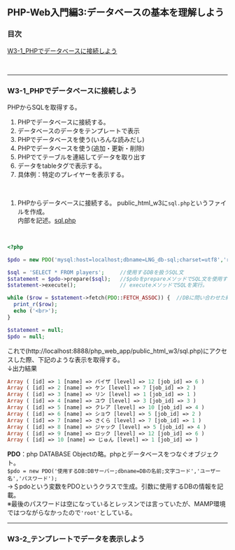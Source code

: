 ## PHP-Web入門編3:データベースの基本を理解しよう


### 目次
[W3-1_PHPでデータベースに接続しよう](#W3-1_PHPでデータベースに接続しよう)</br>



</br>

***

### W3-1_PHPでデータベースに接続しよう
PHPからSQLを取得する。
1. PHPでデータベースに接続する。
2. データベースのデータをテンプレートで表示
3. PHPでデータベースを使う(いろんな読みだし)
4. PHPでデータベースを使う(追加・更新・削除)
5. PHPでてテーブルを連結してデータを取り出す
6. データをtableタグで表示する。
7. 具体例：特定のプレイヤーを表示する。
</br>

1. PHPからデータベースに接続する。
public_html_w3に`sql.php`というファイルを作成。</br>
内部を記述。[sql.php](/public_html_w3/sql.php)</br>
</br>

```php
<?php

$pdo = new PDO('mysql:host=localhost;dbname=LNG_db-sql;charset=utf8','root','root');  //ここをPDOという。

$sql = 'SELECT * FROM players';     //使用するDBを扱うSQL文
$statement = $pdo->prepare($sql);   //$pdoをprepareメソッドでSQL文を使用する準備をして
$statement->execute();              // executeメソッドでSQLを実行。

while ($row = $statement->fetch(PDO::FETCH_ASSOC)) {  //DBに問い合わせた結果をfetchメソッドで一行ずつ取り出す。このPDO::の指定で取り出したデータの形式を指定している。(ここではカラム名に添え字をつけた形で指定)
  print_r($row);
  echo ('<br>');
}

$statement = null;
$pdo = null;
```
これで(http://localhost:8888/php_web_app/public_html_w3/sql.php)にアクセスした際、下記のような表示を取得する。
</br>
↓出力結果
```php
Array ( [id] => 1 [name] => パイザ [level] => 12 [job_id] => 6 )
Array ( [id] => 2 [name] => ケン [level] => 7 [job_id] => 2 )
Array ( [id] => 3 [name] => リン [level] => 1 [job_id] => 1 )
Array ( [id] => 4 [name] => ユウ [level] => 3 [job_id] => 3 )
Array ( [id] => 5 [name] => クレア [level] => 10 [job_id] => 4 )
Array ( [id] => 6 [name] => ショウ [level] => 5 [job_id] => 2 )
Array ( [id] => 7 [name] => さくら [level] => 7 [job_id] => 1 )
Array ( [id] => 8 [name] => ジャック [level] => 5 [job_id] => 4 )
Array ( [id] => 9 [name] => ロック [level] => 12 [job_id] => 6 )
Array ( [id] => 10 [name] => じゅん [level] => 1 [job_id] => )
```

**PDO**：php DATABASE Objectの略。phpとデータベースをつなぐオブジェクト。</br>
`$pdo = new PDO('使用するDB:DBサーバー;dbname=DBの名前;文字コード','ユーザー名','パスワード');`</br>
→＄pdoという変数をPDOというクラスで生成。引数に使用するDBの情報を記載。</br>
※最後のパスワードは空になっているとレッスンでは言っていたが、MAMP環境ではつながらなかったので`'root'`としている。</br>


***

### W3-2_テンプレートでデータを表示しよう
